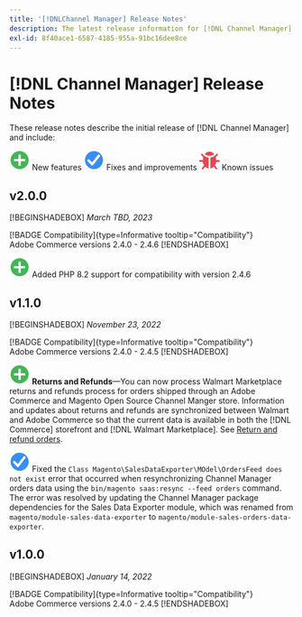```yaml
---
title: '[!DNLChannel Manager] Release Notes'
description: The latest release information for [!DNL Channel Manager] from Adobe Commerce.
exl-id: 8f40ace1-6587-4185-955a-91bc16dee8ce
---
```

# [!DNL Channel Manager] Release Notes

These release notes describe the initial release of [!DNL Channel Manager] and include:

![New](../assets/new.svg) New features
![Fixed issue](../assets/fix.svg) Fixes and improvements
![Known issue](../assets/bug.svg) Known issues


## v2.0.0

[!BEGINSHADEBOX] 
 *March TBD, 2023*
 
[!BADGE Compatibility]{type=Informative tooltip="Compatibility"}<br>Adobe Commerce versions 2.4.0 - 2.4.6
[!ENDSHADEBOX] 
  
![New](../assets/new.svg)<!--CHAN-5204--> Added PHP 8.2 support for compatibility with version 2.4.6
  
  
## v1.1.0

[!BEGINSHADEBOX] 
 *November 23, 2022*
 
[!BADGE Compatibility]{type=Informative tooltip="Compatibility"}<br>Adobe Commerce versions 2.4.0 - 2.4.5
[!ENDSHADEBOX] 
  
![New](../assets/new.svg)<!--CHAN-5204--> **Returns and Refunds**—You can now process Walmart Marketplace returns and refunds process for orders shipped through an Adobe Commerce and Magento Open Source Channel Manger store. Information and updates about returns and refunds are synchronized between Walmart and Adobe Commerce so that the current data is available in both the [!DNL Commerce] storefront and [!DNL Walmart Marketplace]. See [Return and refund orders](return-refund-orders.md).

![Fixed](../assets/fix.svg)<!--CHAN-5661--> Fixed the `Class Magento\SalesDataExporter\MOdel\OrdersFeed does not exist` error that occurred when resynchronizing Channel Manager orders data using the `bin/magento saas:resync --feed orders` command. The error was resolved by updating the Channel Manager package dependencies for the Sales Data Exporter module, which was renamed from `magento/module-sales-data-exporter` to `magento/module-sales-orders-data-exporter`.

## v1.0.0

[!BEGINSHADEBOX] 
 *January 14, 2022*

[!BADGE Compatibility]{type=Informative tooltip="Compatibility"}<br>Adobe Commerce versions 2.4.0 - 2.4.5
[!ENDSHADEBOX] 

